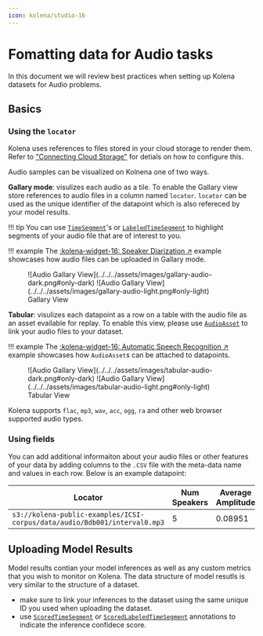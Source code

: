 ```yaml
---
icon: kolena/studio-16
---
```


# Fomatting data for Audio tasks

In this document we will review best practices when setting up Kolena datasets for Audio
problems.

## Basics

### Using the `locator`

Kolena uses references to files stored in your cloud storage to render them.
Refer to ["Connecting Cloud Storage"](../../../connecting-cloud-storage/)
for detials on how to configure this.

Audio samples can be visualized on Kolnena one of two ways.

**Gallary mode**: visulizes each audio as a tile.
To enable the Gallary view store references to audio files in a column named `locator`. `locator` can be used as
the unique identifier of the datapoint which is also refereced by your model results.

!!! tip
    You can use [`TimeSegment`](../../../reference/annotation.md#kolena.annotation.TimeSegment)'s
    or [`LabeledTimeSegment`](../../../reference/annotation.md#kolena.annotation.LabeledTimeSegment)
    to highlight segments of your audio file that are of interest to you.

!!! example
    The [:kolena-widget-16: Speaker Diarization ↗](https://github.com/kolenaIO/kolena/tree/trunk/examples/dataset/speaker_diarization)
    example showcases how audio files can be uploaded in Gallary mode.

<figure markdown>
![Audio Gallary View](../../../assets/images/gallary-audio-dark.png#only-dark)
![Audio Gallary View](../../../assets/images/gallary-audio-light.png#only-light)
<figcaption>Gallary View</figcaption>
</figure>

**Tabular**: visulizes each datapoint as a row on a table with the audio file as an asset evailable for replay. To enable
this view, please use [`AudioAsset`](../../../reference/asset.md#kolena.asset.AudioAsset) to link your audio files
to your dataset.

!!! example
    The [:kolena-widget-16: Automatic Speech Recognition ↗](https://github.com/kolenaIO/kolena/tree/trunk/examples/dataset/automatic_speech_recognition)
    example showcases how `AudioAsset`s can be attached to datapoints.

<figure markdown>
![Audio Gallary View](../../../assets/images/tabular-audio-dark.png#only-dark)
![Audio Gallary View](../../../assets/images/tabular-audio-light.png#only-light)
<figcaption>Tabular View</figcaption>
</figure>

Kolena supports `flac`, `mp3`, `wav`, `acc`, `ogg`, `ra` and other web browser supported audio types.

### Using fields

You can add additional informaiton about your audio files or other features of your data by
adding columns to the `.CSV` file with the meta-data name and values in each row.
Below is an example datapoint:

| Locator                                                | Num Speakers | Average Amplitude | audio_length |
|--------------------------------------------------------|--------------|------------------|--------------|
| `s3://kolena-public-examples/ICSI-corpus/data/audio/Bdb001/interval0.mp3` | 5            | 0.08951   | 448.454 |

## Uploading Model Results

Model results contian your model inferences as well as any custom metrics that you wish to monitor on Kolena.
The data structure of model resutls is very similar to the structure of a dataset.

* make sure to link your inferences to the dataset using the same unique ID you used when uploading the dataset.
* use [`ScoredTimeSegment`](../../../reference/annotation.md#kolena.annotation.ScoredTimeSegment) or [`ScoredLabeledTimeSegment`](../../../reference/annotation.md#kolena.annotation.ScoredLabeledTimeSegment)
 annotations to indicate the inference confidece score.
